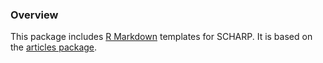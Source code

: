 ### Overview

This package includes [R Markdown](http://rmarkdown.rstudio.com) templates for SCHARP. It is based on the [articles package](https://github.com/rstudio/rticles).


